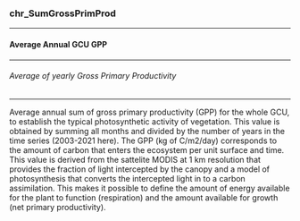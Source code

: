 ### chr_SumGrossPrimProd



------
#### Average Annual GCU GPP



------
###### Average of yearly Gross Primary Productivity



------
Average annual sum of gross primary productivity (GPP) for the whole GCU, to establish the typical photosynthetic activity of vegetation. This value is obtained by summing all months and divided by the number of years in the time series (2003-2021 here). The GPP (kg of C/m2/day) corresponds to the amount of carbon that enters the ecosystem per unit surface and time. This value is derived from the sattelite MODIS at 1 km resolution that provides the fraction of light intercepted by the canopy and a model of photosynthesis that converts the intercepted light in to a carbon assimilation. This makes it possible to define the amount of energy available for the plant to function (respiration) and the amount available for growth (net primary productivity).